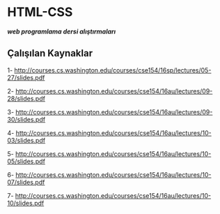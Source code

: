 # HTML-CSS

***web programlama dersi alıştırmaları***

## Çalışılan Kaynaklar

1- http://courses.cs.washington.edu/courses/cse154/16sp/lectures/05-27/slides.pdf

2- http://courses.cs.washington.edu/courses/cse154/16au/lectures/09-28/slides.pdf

3- http://courses.cs.washington.edu/courses/cse154/16au/lectures/09-30/slides.pdf

4- http://courses.cs.washington.edu/courses/cse154/16au/lectures/10-03/slides.pdf

5- http://courses.cs.washington.edu/courses/cse154/16au/lectures/10-05/slides.pdf

6- http://courses.cs.washington.edu/courses/cse154/16au/lectures/10-07/slides.pdf

7- http://courses.cs.washington.edu/courses/cse154/16au/lectures/10-10/slides.pdf
